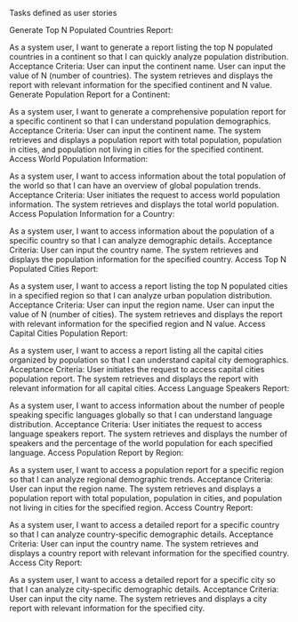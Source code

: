 Tasks defined as user stories 

Generate Top N Populated Countries Report:

As a system user, I want to generate a report listing the top N populated countries in a continent so that I can quickly analyze population distribution.
Acceptance Criteria:
User can input the continent name.
User can input the value of N (number of countries).
The system retrieves and displays the report with relevant information for the specified continent and N value.
Generate Population Report for a Continent:

As a system user, I want to generate a comprehensive population report for a specific continent so that I can understand population demographics.
Acceptance Criteria:
User can input the continent name.
The system retrieves and displays a population report with total population, population in cities, and population not living in cities for the specified continent.
Access World Population Information:

As a system user, I want to access information about the total population of the world so that I can have an overview of global population trends.
Acceptance Criteria:
User initiates the request to access world population information.
The system retrieves and displays the total world population.
Access Population Information for a Country:

As a system user, I want to access information about the population of a specific country so that I can analyze demographic details.
Acceptance Criteria:
User can input the country name.
The system retrieves and displays the population information for the specified country.
Access Top N Populated Cities Report:

As a system user, I want to access a report listing the top N populated cities in a specified region so that I can analyze urban population distribution.
Acceptance Criteria:
User can input the region name.
User can input the value of N (number of cities).
The system retrieves and displays the report with relevant information for the specified region and N value.
Access Capital Cities Population Report:

As a system user, I want to access a report listing all the capital cities organized by population so that I can understand capital city demographics.
Acceptance Criteria:
User initiates the request to access capital cities population report.
The system retrieves and displays the report with relevant information for all capital cities.
Access Language Speakers Report:

As a system user, I want to access information about the number of people speaking specific languages globally so that I can understand language distribution.
Acceptance Criteria:
User initiates the request to access language speakers report.
The system retrieves and displays the number of speakers and the percentage of the world population for each specified language.
Access Population Report by Region:

As a system user, I want to access a population report for a specific region so that I can analyze regional demographic trends.
Acceptance Criteria:
User can input the region name.
The system retrieves and displays a population report with total population, population in cities, and population not living in cities for the specified region.
Access Country Report:

As a system user, I want to access a detailed report for a specific country so that I can analyze country-specific demographic details.
Acceptance Criteria:
User can input the country name.
The system retrieves and displays a country report with relevant information for the specified country.
Access City Report:

As a system user, I want to access a detailed report for a specific city so that I can analyze city-specific demographic details.
Acceptance Criteria:
User can input the city name.
The system retrieves and displays a city report with relevant information for the specified city.